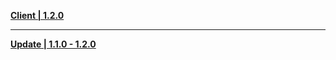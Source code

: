 **[Client | 1.2.0](https://autopatchcn.yuanshen.com/client_app/pc_mihoyo/20201223_267c0ad2673e87a2/YuanShen_1.2.0.zip)**

---

**[Update | 1.1.0 - 1.2.0](https://autopatchcn.yuanshen.com/client_app/update/hk4e_cn/18/1.1.0_1.2.0_diff_KcCtyQqL.zip)**
